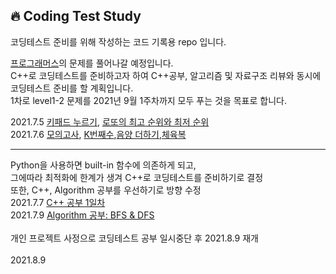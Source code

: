 🔥 Coding Test Study
--------------
코딩테스트 준비를 위해 작성하는 코드 기록용 repo 입니다.<br>

<a href='https://programmers.co.kr/learn/challenges'>프로그래머스</a>의 문제를 풀어나갈 예정입니다.<br>
C++로 코딩테스트를 준비하고자 하여 C++공부, 알고리즘 및 자료구조 리뷰와 동시에 코딩테스트 준비를 할 계획입니다.<br>
1차로 level1-2 문제를 2021년 9월 1주차까지 모두 푸는 것을 목표로 합니다.<br>

2021.7.5 <a href='https://www.notion.so/69b589cef23d44879b209ead57f52d79'>키패드 누르기</a>, <a href='https://www.notion.so/e9897bd01aab4bfdabc8fcacdbece67d'>로또의 최고 순위와 최저 순위</a><br>
2021.7.6 <a href='https://www.notion.so/e970358188c94464806392ad30b78d68'>모의고사</a>, <a href='https://www.notion.so/K-2a849cbfdd1a477fb8028753b2409173'>K번째수</a>,<a href='https://www.notion.so/9c61c0b68b994eaeb87f90d4eeb3d476'>음양 더하기</a>,<a href='https://www.notion.so/0d582fee53174bc09703a6a1063f7662'>체육복</a><br>
- - - - - - - - - - - - - - - - -
Python을 사용하면 built-in 함수에 의존하게 되고,<br>
그에따라 최적화에 한계가 생겨 C++로 코딩테스트를 준비하기로 결정<br>
또한, C++, Algorithm 공부를 우선하기로 방향 수정<br>
2021.7.7 <a href='https://www.notion.so/C-STUDY-fec30d82bb274a1398ee9beff7e48fe4#7179667f82a1453192eacf621910fd83'>C++ 공부 1일차</a><br>
2021.7.9 <a href='https://www.notion.so/8a6ee0ccc1254fc79ca1d8f39a7223eb#1bb091971bca49eba4f75b34b41086e0'>Algorithm 공부: BFS & DFS</a><br>
<br>개인 프로젝트 사정으로 코딩테스트 공부 일시중단 후 2021.8.9 재개<br><br>
2021.8.9 
